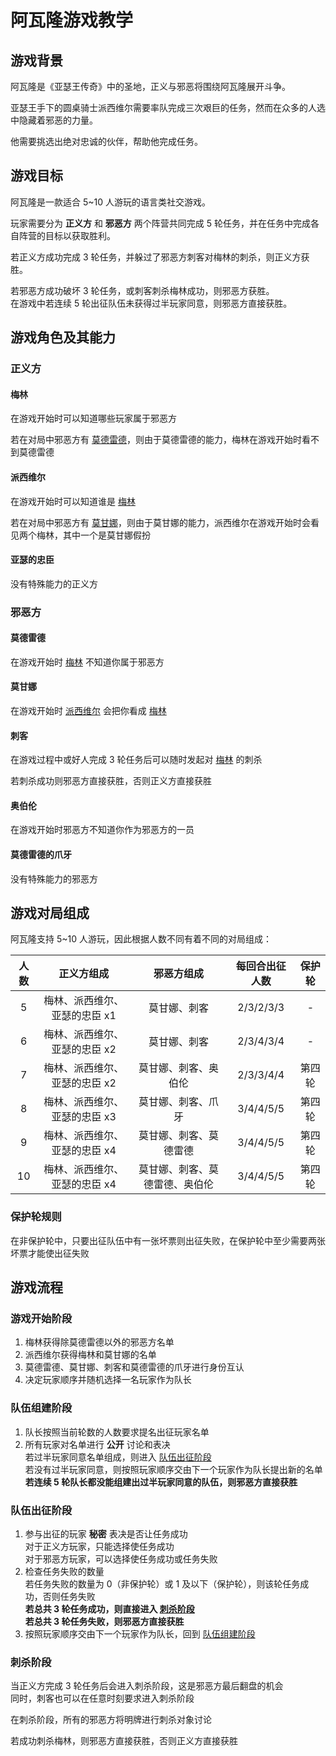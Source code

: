 # 阿瓦隆游戏教学

## 游戏背景

阿瓦隆是《亚瑟王传奇》中的圣地，正义与邪恶将围绕阿瓦隆展开斗争。

亚瑟王手下的圆桌骑士派西维尔需要率队完成三次艰巨的任务，然而在众多的人选中隐藏着邪恶的力量。

他需要挑选出绝对忠诚的伙伴，帮助他完成任务。

## 游戏目标

阿瓦隆是一款适合 5~10 人游玩的语言类社交游戏。

玩家需要分为 **正义方** 和 **邪恶方** 两个阵营共同完成 5 轮任务，并在任务中完成各自阵营的目标以获取胜利。

若正义方成功完成 3 轮任务，并躲过了邪恶方刺客对梅林的刺杀，则正义方获胜。

若邪恶方成功破坏 3 轮任务，或刺客刺杀梅林成功，则邪恶方获胜。  
在游戏中若连续 5 轮出征队伍未获得过半玩家同意，则邪恶方直接获胜。

## 游戏角色及其能力

### 正义方

#### 梅林

在游戏开始时可以知道哪些玩家属于邪恶方

若在对局中邪恶方有 [莫德雷德](#莫德雷德)，则由于莫德雷德的能力，梅林在游戏开始时看不到莫德雷德

#### 派西维尔

在游戏开始时可以知道谁是 [梅林](#梅林)

若在对局中邪恶方有 [莫甘娜](#莫甘娜)，则由于莫甘娜的能力，派西维尔在游戏开始时会看见两个梅林，其中一个是莫甘娜假扮

#### 亚瑟的忠臣

没有特殊能力的正义方

### 邪恶方

#### 莫德雷德

在游戏开始时 [梅林](#梅林) 不知道你属于邪恶方

#### 莫甘娜

在游戏开始时 [派西维尔](#派西维尔) 会把你看成 [梅林](#梅林)

#### 刺客

在游戏过程中或好人完成 3 轮任务后可以随时发起对 [梅林](#梅林) 的刺杀

若刺杀成功则邪恶方直接获胜，否则正义方直接获胜

#### 奥伯伦

在游戏开始时邪恶方不知道你作为邪恶方的一员

#### 莫德雷德的爪牙

没有特殊能力的邪恶方

## 游戏对局组成

阿瓦隆支持 5~10 人游玩，因此根据人数不同有着不同的对局组成：

| 人数 |          正义方组成           |           邪恶方组成           | 每回合出征人数 | 保护轮 |
| :--: | :---------------------------: | :----------------------------: | :------------: | :----: |
|  5   | 梅林、派西维尔、亚瑟的忠臣 x1 |          莫甘娜、刺客          |   2/3/2/3/3    |   -    |
|  6   | 梅林、派西维尔、亚瑟的忠臣 x2 |          莫甘娜、刺客          |   2/3/4/3/4    |   -    |
|  7   | 梅林、派西维尔、亚瑟的忠臣 x2 |      莫甘娜、刺客、奥伯伦      |   2/3/3/4/4    | 第四轮 |
|  8   | 梅林、派西维尔、亚瑟的忠臣 x3 |       莫甘娜、刺客、爪牙       |   3/4/4/5/5    | 第四轮 |
|  9   | 梅林、派西维尔、亚瑟的忠臣 x4 |     莫甘娜、刺客、莫德雷德     |   3/4/4/5/5    | 第四轮 |
|  10  | 梅林、派西维尔、亚瑟的忠臣 x4 | 莫甘娜、刺客、莫德雷德、奥伯伦 |   3/4/4/5/5    | 第四轮 |

### 保护轮规则

在非保护轮中，只要出征队伍中有一张坏票则出征失败，在保护轮中至少需要两张坏票才能使出征失败

## 游戏流程

### 游戏开始阶段

1. 梅林获得除莫德雷德以外的邪恶方名单
2. 派西维尔获得梅林和莫甘娜的名单
3. 莫德雷德、莫甘娜、刺客和莫德雷德的爪牙进行身份互认
4. 决定玩家顺序并随机选择一名玩家作为队长

### 队伍组建阶段

1. 队长按照当前轮数的人数要求提名出征玩家名单
2. 所有玩家对名单进行 **公开** 讨论和表决  
   若过半玩家同意名单组成，则进入 [队伍出征阶段](#队伍出征阶段)  
   若没有过半玩家同意，则按照玩家顺序交由下一个玩家作为队长提出新的名单  
   **若连续 5 轮队长都没能组建出过半玩家同意的队伍，则邪恶方直接获胜**

### 队伍出征阶段

1. 参与出征的玩家 **秘密** 表决是否让任务成功  
   对于正义方玩家，只能选择使任务成功  
   对于邪恶方玩家，可以选择使任务成功或任务失败
2. 检查任务失败的数量  
   若任务失败的数量为 0（非保护轮）或 1 及以下（保护轮），则该轮任务成功，否则任务失败  
   **若总共 3 轮任务成功，则直接进入 [刺杀阶段](#刺杀阶段)**  
   **若总共 3 轮任务失败，则邪恶方直接获胜**
3. 按照玩家顺序交由下一个玩家作为队长，回到 [队伍组建阶段](#队伍组建阶段)

### 刺杀阶段

当正义方完成 3 轮任务后会进入刺杀阶段，这是邪恶方最后翻盘的机会  
同时，刺客也可以在任意时刻要求进入刺杀阶段

在刺杀阶段，所有的邪恶方将明牌进行刺杀对象讨论

若成功刺杀梅林，则邪恶方直接获胜，否则正义方直接获胜
